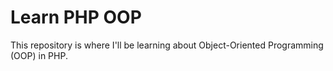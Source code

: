 # Learn PHP OOP

This repository is where I'll be learning about Object-Oriented Programming (OOP) in PHP.
